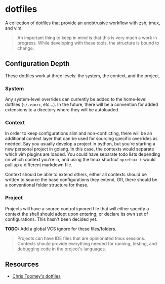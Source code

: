 # dotfiles

A collection of dotfiles that provide an unobtrusive workflow with zsh, tmux, and vim.

> An important thing to keep in mind is that this is very much a work in progress. While developing with these tools, the structure is bound to change.

## Configuration Depth

These dotfiles work at three levels: the system, the context, and the project.

### System
Any system-level overrides can currently be added to the home-level dotfiles (`~/.vimrc`, etc...). In the future, there will be a convention for added extensions to a directory where they will be autoloaded.

### Context
In order to keep configurations slim and non-conflicting, there will be an additional context layer that can be used for sourcing specific overrides as needed. Say you usually develop a project in python, but you're starting a new personal project in golang. In this case, the contexts would separate which vim plugins are loaded. You could have separate todo lists depending on which context you're in, and using the tmux shortcut `<prefix> t` would pull up a different markdown file.

Context should be able to extend others, either all contexts should be written to source the base configurations they extend, OR, there should be a conventional folder structure for these.

### Project
Projects will have a source control ignored file that will either specify a context the shell should adopt upon entering, or declare its own set of configurations. This hasn't been decided yet.

**TODO:** Add a global VCS ignore for these files/folders.

> Projects can have IDE files that are opinionated tmux sessions. Contexts should provide everything needed for running, testing, and debugging code in the project's languages.

## Resources
- [Chris Toomey's dotfiles](https://github.com/christoomey/dotfiles)

